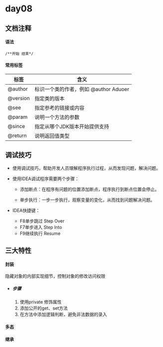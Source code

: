 # day08

## 文档注释

#### 语法

`/**开始 结束*/`

#### 常用标签

| 标签     | 含义                                   |
| -------- | -------------------------------------- |
| @author  | 标识一个类的作者，例如  @author Aduoer |
| @version | 指定类的版本                           |
| @see     | 指定参考的链接或内容                   |
| @param   | 说明一个方法的参数                     |
| @since   | 指定从哪个JDK版本开始提供支持          |
| @return  | 说明返回值类型                         |

## 调试技巧

- 使用调试技巧，帮助开发人员理解程序执行过程，从而发现问题，解决问题。

- 使用IDEA调试程序需要两个步骤：

  - 添加断点：在程序有问题的位置添加断点，程序执行到断点位置会停止。

  - 单步执行：一步一步执行，观察变量的变化，从而找到问题解决问题。

- IDEA快捷键： 
  - F8单步跳过 Step Over 
  - F7单步进入 Step Into
  - F9继续执行 Resume

## 三大特性

#### 封装

隐藏对象的内部实现细节，控制对象的修改访问权限

- ##### 步骤

  1. 使用private 修饰属性
  2. 添加公开的get、set方法
  3. 在方法中添加逻辑判断，避免非法数据的录入

#### 多态

#### 继承
